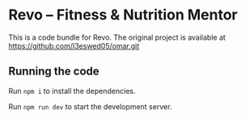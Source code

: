 
# Revo – Fitness & Nutrition Mentor

This is a code bundle for Revo. The original project is available at https://github.com/I3eswed05/omar.git

  ## Running the code

  Run `npm i` to install the dependencies.

  Run `npm run dev` to start the development server.
  
